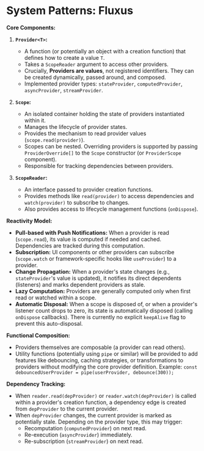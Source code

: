 # System Patterns: Fluxus

**Core Components:**

1. **`Provider<T>`:**
   - A function (or potentially an object with a creation function) that defines
     how to create a value `T`.
   - Takes a `ScopeReader` argument to access other providers.
   - Crucially, **Providers are values**, not registered identifiers. They can
     be created dynamically, passed around, and composed.
   - Implemented provider types: `stateProvider`, `computedProvider`,
     `asyncProvider`, `streamProvider`.

2. **`Scope`:**
   - An isolated container holding the state of providers instantiated within
     it.
   - Manages the lifecycle of provider states.
   - Provides the mechanism to read provider values (`scope.read(provider)`).
   - Scopes can be nested. Overriding providers is supported by passing
     `ProviderOverride[]` to the `Scope` constructor (or `ProviderScope`
     component).
   - Responsible for tracking dependencies between providers.

3. **`ScopeReader`:**
   - An interface passed to provider creation functions.
   - Provides methods like `read(provider)` to access dependencies and
     `watch(provider)` to subscribe to changes.
   - Also provides access to lifecycle management functions (`onDispose`).

**Reactivity Model:**

- **Pull-based with Push Notifications:** When a provider is read
  (`scope.read`), its value is computed if needed and cached. Dependencies are
  tracked during this computation.
- **Subscription:** UI components or other providers can subscribe
  (`scope.watch` or framework-specific hooks like `useProvider`) to a provider.
- **Change Propagation:** When a provider's state changes (e.g.,
  `stateProvider`'s value is updated), it notifies its direct dependents
  (listeners) and marks dependent providers as stale.
- **Lazy Computation:** Providers are generally computed only when first read or
  watched within a scope.
- **Automatic Disposal:** When a scope is disposed of, or when a provider's
  listener count drops to zero, its state is automatically disposed (calling
  `onDispose` callbacks). There is currently no explicit `keepAlive` flag to
  prevent this auto-disposal.

**Functional Composition:**

- Providers themselves are composable (a provider can read others).
- Utility functions (potentially using `pipe` or similar) will be provided to
  add features like debouncing, caching strategies, or transformations to
  providers without modifying the core provider definition. Example:
  `const debouncedUserProvider = pipe(userProvider, debounce(300));`

**Dependency Tracking:**

- When `reader.read(depProvider)` or `reader.watch(depProvider)` is called
  within a provider's creation function, a dependency edge is created from
  `depProvider` to the current provider.
- When `depProvider` changes, the current provider is marked as potentially
  stale. Depending on the provider type, this may trigger:
  - Recomputation (`computedProvider`) on next read.
  - Re-execution (`asyncProvider`) immediately.
  - Re-subscription (`streamProvider`) on next read.
